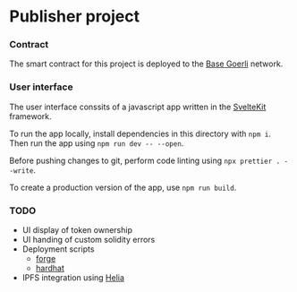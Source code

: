 # Publisher project

### Contract

The smart contract for this project is deployed to the [Base Goerli](https://goerli.basescan.org/) network.

### User interface

The user interface conssits of a javascript app written in the [SvelteKit](https://kit.svelte.dev/) framework.

To run the app locally, install dependencies in this directory with `npm i`. Then run the app using `npm run dev -- --open`.

Before pushing changes to git, perform code linting using `npx prettier . --write`.

To create a production version of the app, use `npm run build`.

### TODO

- UI display of token ownership
- UI handing of custom solidity errors
- Deployment scripts
  - [forge](https://www.alchemy.com/dapps/foundry-forge)
  - [hardhat](https://hardhat.org/hardhat-runner/docs/getting-started)
- IPFS integration using [Helia](https://github.com/ipfs/helia)

